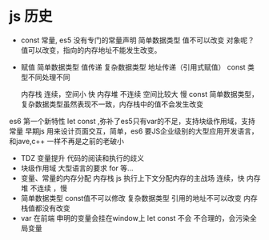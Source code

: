 # js 历史

- const
  常量, es5 没有专门的常量声明
  简单数据类型 值不可以改变
  对象呢？ 值可以改变，指向的内存地址不能发生改变。
  
- 赋值
  简单数据类型 值传递
  复杂数据类型 地址传递（引用式赋值）
  const 类型不同处理不同

  内存栈 连续，空间小 快
  内存堆 不连续 空间比较大  慢
  const 简单数据类型，复杂数据类型虽然表现不一致，内存栈中的值不会发生改变

es6 第一个新特性 let const ,弥补了es5只有var的不足，支持块级作用域，支持常量
早期js 用来设计页面交互，简单，es6 要JS企业级别的大型应用开发语言，和jave,c++
一样不再是之前的老破小
  - TDZ 变量提升 代码的阅读和执行的歧义
  - 块级作用域
     大型语言的要求
     for 等...
  - 变量、常量的内存分配
    内存栈 js 执行上下文分配内存的主战场
    连续，快
    内存堆 不连续 ，慢
  - 简单数据类型 const值不可以修改
     复杂数据类型 引用的地址不可以改变
     内存栈值都没有改变
  - var 在前端 申明的变量会挂在window上
     let const 不会
     不合理的，会污染全局变量